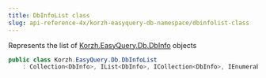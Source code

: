```yaml
---
title: DbInfoList class
slug: api-reference-4x/korzh-easyquery-db-namespace/dbinfolist-class
---
```


Represents the list of [Korzh.EasyQuery.Db.DbInfo](//easyquery/docs/api-reference-4x/korzh-easyquery-db-namespace/dbinfo-class) objects
```csharp
public class Korzh.EasyQuery.Db.DbInfoList
    : Collection<DbInfo>, IList<DbInfo>, ICollection<DbInfo>, IEnumerable<DbInfo>, IEnumerable, IList, ICollection, IReadOnlyList<DbInfo>, IReadOnlyCollection<DbInfo>

```